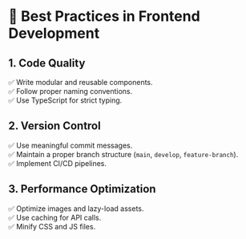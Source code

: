 # 🌟 Best Practices in Frontend Development

## 1. Code Quality
✅ Write modular and reusable components.  
✅ Follow proper naming conventions.  
✅ Use TypeScript for strict typing.

## 2. Version Control
✅ Use meaningful commit messages.  
✅ Maintain a proper branch structure (`main`, `develop`, `feature-branch`).  
✅ Implement CI/CD pipelines.

## 3. Performance Optimization
✅ Optimize images and lazy-load assets.  
✅ Use caching for API calls.  
✅ Minify CSS and JS files.
